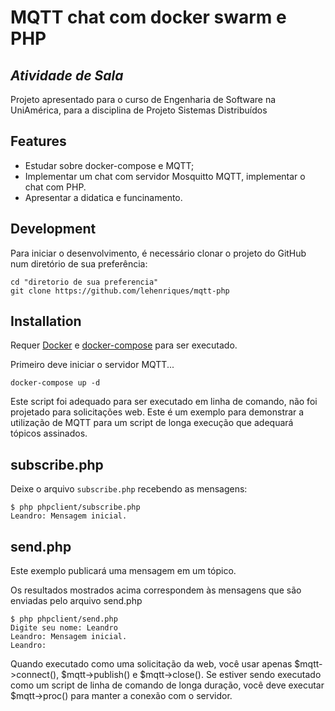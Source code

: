 #  MQTT chat com docker swarm e PHP
## _Atividade de Sala_

Projeto apresentado para o curso de Engenharia de Software na UniAmérica, para a disciplina de Projeto Sistemas Distribuídos

## Features

- Estudar sobre docker-compose e MQTT;
- Implementar um chat com servidor Mosquitto MQTT, implementar o chat com PHP.
- Apresentar a didatica e funcinamento.

## Development

Para iniciar o desenvolvimento, é necessário clonar o projeto do GitHub num diretório de sua preferência:

```shell
cd "diretorio de sua preferencia"
git clone https://github.com/lehenriques/mqtt-php
```

## Installation

Requer [Docker](https://docs.docker.com/engine/install/) e [docker-compose](https://docs.docker.com/compose/install/) para ser executado.

Primeiro deve iniciar o servidor MQTT...

```shell
docker-compose up -d
```

Este script foi adequado para ser executado em linha de comando, não foi projetado para solicitações web. Este é um exemplo para demonstrar a utilização de MQTT para um script de longa execução que adequará tópicos assinados.

subscribe.php
---
Deixe o arquivo `subscribe.php` recebendo as mensagens: 
```console
$ php phpclient/subscribe.php 
Leandro: Mensagem inicial.
```

send.php
---
Este exemplo publicará uma mensagem em um tópico.

Os resultados mostrados acima correspondem às mensagens que são enviadas pelo arquivo send.php
```console
$ php phpclient/send.php 
Digite seu nome: Leandro
Leandro: Mensagem inicial.
Leandro: 
```

Quando executado como uma solicitação da web, você usar apenas $mqtt->connect(), $mqtt->publish() e $mqtt->close(). 
Se estiver sendo executado como um script de linha de comando de longa duração, você deve executar $mqtt->proc() para manter a conexão com o servidor.
